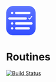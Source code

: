 <img src="/web-assets/images/icon.iconset/icon_128x128.png" alt="Routines App Icon" height=80>

# Routines

[![Build Status](https://travis-ci.com/donavoncade/Routines.svg?branch=master)](https://travis-ci.com/donavoncade/Routines)
